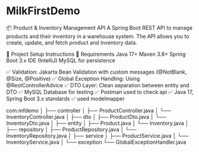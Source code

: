 # MilkFirstDemo

📦 Product & Inventory Management API
A Spring Boot REST API to manage products and their inventory in a warehouse system. The API allows you to create, update, and fetch product and inventory data.

🚀 Project Setup Instructions
🔧 Requirements
Java 17+
Maven 3.8+
Spring Boot 3.x
IDE (IntelliJ)
MySQL for persistence

✅ Validation: Jakarta Bean Validation with custom messages (@NotBlank, @Size, @Positive)
✅ Global Exception Handling: Using @RestControllerAdvice
✅ DTO Layer: Clean separation between entity and DTO
✅ MySQL Database for testing
✅ Postman used to check api
✅ Java 17, Spring Boot 3.x standards
✅ used modelmapper

com.mfdemo
│
├── controller
│   ├── ProductController.java
│   └── InventoryController.java
│
├── dto
│   ├── ProductDto.java
│   └── InventoryDto.java
│
├── entity
│   ├── Product.java
│   └── Inventory.java
│
├── repository
│   ├── ProductRepository.java
│   └── InventoryRepository.java
│
├── service
│   ├── ProductService.java
│   └── InventoryService.java
│
└── exception
    └── GlobalExceptionHandler.java
